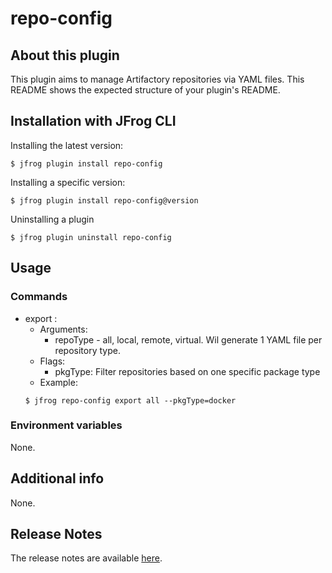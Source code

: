 # repo-config

## About this plugin
This plugin aims to manage Artifactory repositories via YAML files. 
This README shows the expected structure of your plugin's README.

## Installation with JFrog CLI
Installing the latest version:

`$ jfrog plugin install repo-config`

Installing a specific version:

`$ jfrog plugin install repo-config@version`

Uninstalling a plugin

`$ jfrog plugin uninstall repo-config`

## Usage
### Commands

* export : 
    - Arguments:
        - repoType - all, local, remote, virtual. Wil generate 1 YAML file per repository type.
    - Flags:
        - pkgType: Filter repositories based on one specific package type
    - Example:
    ```
  $ jfrog repo-config export all --pkgType=docker 
  
  ```

### Environment variables
None.

## Additional info
None.

## Release Notes
The release notes are available [here](RELEASE.md).


